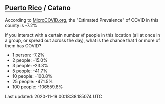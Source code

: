 
## [Puerto Rico](/united-states/puerto-rico) / Catano

According to [MicroCOVID.org](http://microcovid.org),
the "Estimated Prevalence" of COVID in this county is -7.2%

If you interact with a certain number of people in this location
(all at once in a group, or spread out across the day), what is the chance that
1 or more of them has COVID?

- 1 person: -7.2%
- 2 people: -15.0%
- 3 people: -23.3%
- 5 people: -41.7%
- 10 people: -100.8%
- 25 people: -471.5%
- 100 people: -106559.8%

Last updated: 2020-11-19 00:18:38.185074 UTC
